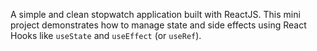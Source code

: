 A simple and clean stopwatch application built with ReactJS.  This mini project demonstrates how to manage state and side effects using React Hooks like `useState` and `useEffect` (or `useRef`).
